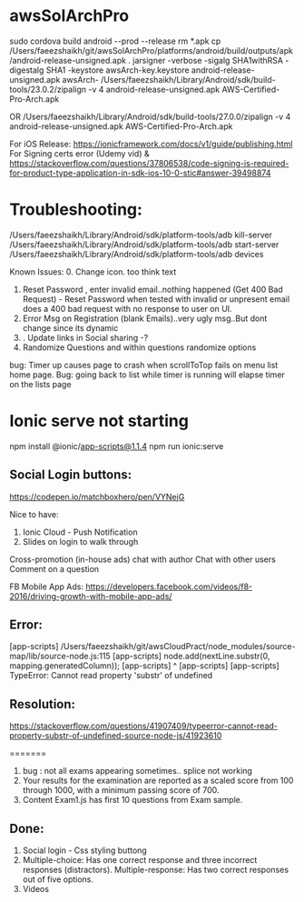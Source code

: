 # awsSolArchPro


sudo cordova build android --prod --release
rm *.apk
cp /Users/faeezshaikh/git/awsSolArchPro/platforms/android/build/outputs/apk/android-release-unsigned.apk .
jarsigner -verbose -sigalg SHA1withRSA -digestalg SHA1 -keystore awsArch-key.keystore android-release-unsigned.apk awsArch-
/Users/faeezshaikh/Library/Android/sdk/build-tools/23.0.2/zipalign -v 4 android-release-unsigned.apk AWS-Certified-Pro-Arch.apk

OR
/Users/faeezshaikh/Library/Android/sdk/build-tools/27.0.0/zipalign -v 4 android-release-unsigned.apk AWS-Certified-Pro-Arch.apk


For iOS Release:
https://ionicframework.com/docs/v1/guide/publishing.html
For Signing certs error (Udemy vid) & 
https://stackoverflow.com/questions/37806538/code-signing-is-required-for-product-type-application-in-sdk-ios-10-0-stic#answer-39498874



Troubleshooting:
===============
/Users/faeezshaikh/Library/Android/sdk/platform-tools/adb kill-server
/Users/faeezshaikh/Library/Android/sdk/platform-tools/adb start-server
/Users/faeezshaikh/Library/Android/sdk/platform-tools/adb devices


Known Issues:
0. Change icon. too think text
1. Reset Password , enter invalid email..nothing happened (Get 400 Bad Request) - Reset Password when tested with invalid or unpresent email does a 400 bad request with no response to user on UI.
2. Error Msg on Registration (blank Emails)..very ugly msg..But dont change since its dynamic
3. . Update links in Social sharing -? 
4. Randomize Questions and within questions randomize options


bug: Timer up causes page to crash when scrollToTop fails on menu list home page.
Bug: going back to list while timer is running will elapse timer on the lists page


Ionic serve not starting
=========================
npm install @ionic/app-scripts@1.1.4
npm run ionic:serve





## Social Login buttons:
https://codepen.io/matchboxhero/pen/VYNejG



Nice to have:
1. Ionic Cloud - Push Notification
3. Slides on login to walk through

Cross-promotion (in-house ads)
chat with author
Chat with other users
Comment on a question




FB Mobile App Ads:
https://developers.facebook.com/videos/f8-2016/driving-growth-with-mobile-app-ads/


## Error:

[app-scripts] /Users/faeezshaikh/git/awsCloudPract/node_modules/source-map/lib/source-node.js:115
[app-scripts]         node.add(nextLine.substr(0, mapping.generatedColumn));
[app-scripts]                           ^
[app-scripts]
[app-scripts] TypeError: Cannot read property 'substr' of undefined


## Resolution:
https://stackoverflow.com/questions/41907409/typeerror-cannot-read-property-substr-of-undefined-source-node-js/41923610

=======

1. bug : not all exams appearing sometimes.. splice not working
3. Your results for the examination are reported as a scaled score from 100 through 1000, with a minimum passing score of 700.
5. Content
    Exam1.js has first 10 questions from Exam sample.


 Done:
 ----
 1. Social login - Css styling buttong
 2. Multiple-choice: Has one correct response and three incorrect responses (distractors).
   Multiple-response: Has two correct responses out of five options.    
4. Videos